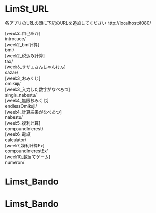 # LimSt_URL
各アプリのURLの頭に下記のURLを追加してください
http://localhost:8080/

[week2_自己紹介]  
introduce/  
[week2_bmi計算]  
bmi/  
[week2_税込み計算]  
tax/  
[week3_サザエさんじゃんけん]  
sazae/  
[week3_おみくじ]  
omikuji/  
[week3_入力した数字がなべあつ]  
single_nabeatu/  
[week4_無限おみくじ]  
endlessOmikuji/  
[week4_計算結果がなべあつ]  
nabeatu/  
[week5_複利計算]  
compoundInterest/  
[week6_電卓]  
calculator/  
[week7_複利計算Ex]  
compoundInterestEx/  
[week10_数当てゲーム]  
numeron/  
# Limst_Bando
# Limst_Bando
